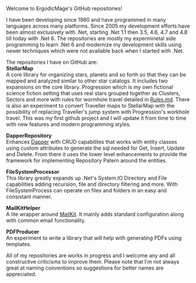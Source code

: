 Welcome to ErgodicMage's GitHub repositories!

I have been developing since 1980 and have programmed in many languages across many platforms. Since 2005 my development efforts have been almost exclusively with .Net, starting .Net 1.1 then 3.5, 4.6, 4.7 and 4.8 till today with .Net 6. The repositories are mostly my experminetal side programming to learn .Net 6 and modernize my development skills using newer techniques which were not available back when I started with .Net.

The repositories I have on GitHub are:  
**StellarMap**  
A core library for organizing stars, planets and so forth so that they can be mapped and analyzed similar to other star catalogs. It includes two expansions on the core library. Progression which is my own fictional science fiction setting that uses real stars grouped together as Clusters, Sectors and more with rules for wormhole travel detailed in [Rules.md](https://github.com/ErgodicMage/StellarMap/blob/master/src/StellarSystems/Progression/Rules.md). There is also an experiment to convert Traveller maps to StellarMap with the possibility of replacing Traveller's jump system with Progression's workhole travel. This was my first github project and I will update it from time to time with new features and modern programming styles.

**DapperRepository**  
Enhances [Dapper](https://github.com/DapperLib/Dapper) with CRUD capabilites that works with entity classes using custom attributes to generate the sql needed for Get, Insert, Update and Delete. From there it uses the lower level enhancements to provide the framework for implementing Repository Patern around the entities.

**FileSystemProcessor**  
This library greatly expands up .Net's System.IO Directory and File capabilities adding recursion, file and directory filtering and more. With FileSystemProcess can operate on files and folders in an easy and consistant manner.

**MailKitHelper**  
A lite wrapper around [MailKit](https://github.com/jstedfast/MailKit). It mainly adds standard configuration along with common email functionality.

**PDFProducer**  
An experiment to write a library that will help with generating PDFs using templates.

All of my repositories are works in progress and I welcome any and all constructive criticisms to improve them. Please note that I'm not always great at naming conventions so suggestions for better names are appreciated.

<!---
ErgodicMage/ErgodicMage is a ✨ special ✨ repository because its `README.md` (this file) appears on your GitHub profile.
You can click the Preview link to take a look at your changes.
--->

